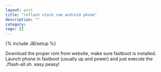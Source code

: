 ```yaml
---
layout: post
title: "reflash stock rom android phone"
description: ""
category: 
tags: []
---
```

{% include JB/setup %}

Download the proper rom from website, make sure fastboot is installed. Launch phone in fastboot (usually up and power) and just execute the ./flash-all.sh. easy peasy!
